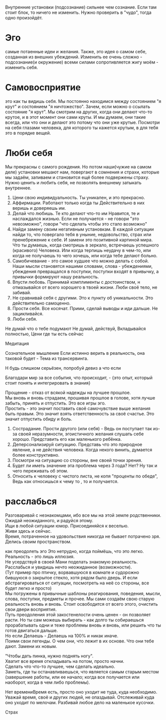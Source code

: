 Внутренние установки (подсознание) сильнее чем сознание. Если там стоит блок, то ничего не изменить. Нужно проверить в "чудо", тогда одно произойдёт.

# Эго
самые потаенные идеи и желания. Также, это идея о самом себе, созданная из внешних убеждений. Изменить ее очень сложно - подсознание(и окружение) всеми силами сопротивляется жигу моём - изменить себя.

# Самовосприятие
это как ты видишь себя. Мы постоянно находимся между состоянием "я крут" и состоянием "я ничтожество". Зачем, если можно о ссылать состояние "я крут". Мы смотрим на других, когда они делают что-то крутое, и в этот момент они сами круты. И мы думаем, они такие всегда, или что они и делают это потому что они уже крутые. Посмотри на себя глазами человека, для которого ты кажется крутым, в для тебя это в порядке вещей.

# Люби себя
Мы прекрасны с самого рождения. Но потом наши(чужие на самом деле) установки мешают нам, повергают в сомнения и страхи, которые мы задаём, запиваем и становится ещё более подвержены страху. Нужно ценить и любить себя, не позволять внешнему затыкать внутреннее.

1. Цени свою индивидуальность. Ты уникален, и это прекрасно.
2. Аффирмации. Работают только когда ты Действительно в них веришь и доверяешь им.
3. Делай что любишь. Те кто делают что-то им Нравится, те и наслаждался жизнью. Если не получается - не говори "это невозможно", говори "что сделать чтобы это стало возможно"
4. Найди замену своим негативным установкам. В каждой ситуации найди то, что повергало тебя в уныние, недовольство, страх или пренебрежение к себе. И замени это позитивной картиной мира. Что ты думаешь, когда смотришь в зеркало, встречаешь успешного (красивого) Человека. Или когда терпишь неудачу в чем-то, или когда не получаешь то чего хочешь, или когда тебе делают больно.
5. Самобичевание - это самое худшее что можно делать с собой. Наши мысли становятся нашими словами, слова - убеждениями, убеждения превращался в поступки, поступки входят в привычку, а привычки формируют нашу реальность.
6. Впусти любовь. Принимай комплименты с достоинством, н отмазывайся от всего хорошего в твоей жизни. Люби своё тело, не забивай.
7. Не сравнивай себя с другими. Это к пункту об уникальности. Это действительно самоценно.
8. Прости себя. Все косячат. Прими, сделай выводы и иди дальше. Не зацикливайся.
9. Люби себя.

Не думай что о тебе подумают
Не думай, действуй, Вкладывайся полностью, Цени где ты есть сейчас

Медитация

Сознательное мышление
Если истинно верить в реальность, она таковой будет - Тема из трансервинга.

Н будь слишком серьёзен, попробуй девиз а что если

Благодари мир за все события, что происходит, - {это опыт, который стоит понять и интегрировать в знания}

Прощение - отказ от всякой надежды на лучшее прошлое.  
Мы вновь и вновь страдаем, прошивая прошлое в голове, хотя лучше забыть, принять и отпустить. Это все игры эго.  
Простить - это значит поставить своё самочувствие выше желания быть правым. Это значит взять ответственность за своё счастье. Это значит отпустить обиду и боль.
1. Сострадание. Прости другого (или себя) - Ведь он поступает так из-за своей неразумности, эгоистичного желания слушать себе хорошо. Представить его как маленького ребёнка.
2. Деперсонализируй ситуацию. Представь что это природное явление, а не действия человека. Когда некого винить, думается более конструктивно.
3. Посмотри на ситуацию со стороны, вне своей точки зрения.
4. Будет ли иметь значение эта проблема через 3 года? Нет? Ну так и чего переживать об этом.
5. Относить к человеку с чистого листа, не копя "проценты по обеде", Ведь как относишься к чему то , то и получается.

# расслабься
Разговаривай с незнакомцами, ибо все мы на этой земле родственники.  
Ожидай неожиданного, и радуйся этому.  
Ищи в любой ситуации юмор. Присоединяйся к веселью.  
Живи здесь и сейчас.  
Время, потраченное на удовольствия никогда не бывает потрачено зря.  
Делись своим пространством.

 как преодолеть эго
Это нетрудно, когда поймёшь, что это легко. Реальность - это лишь иллюзия.  
Не усердствуй в своей Мани поделать знакомую реальность. Расслабься и увидишь нечто неожиданное (возможности).  
(Тут пример про птичку, ворвавшуюся в комнате и судорожно бившуюся о закрытое стекло, хотя рядом было дверь. И если абстрагироваться от ситуации, посмотреть на неё со стороны, все будет легко и просто)  
Мы погружены в привычные шаблоны реагирования, поведения, мысли, слова, поступки, предметы и прочее. Мы сами создаём свою старую реальность вновь и вновь. Стоит освободится от всего этого, очистить свои двери восприятия.  
Путь преодоления этой закостенелости очень ценен - он позволяет расти. Но ты сам можешь выбирать - как долго ты собираешься прорабатывать одни и теже проблемы вновь и вновь, или  решить что ты готов двигаться дальше.  
Но если Делаешь - Делаешь на 100% и никак иначе.  
Поими свои легенды. О чем они, что лежит в их основе. Что они тебе дают. Замени их новым. 

"Чтобы дать пинка, нужно поднять ногу".  
Хватит все время откладывать на потом, просто начни.  
Сделать что что-то лучшее, чем сделать идеально.  
Заметь, где ты останавливаешься, что является самым старым местом (завершение работы, или ее начало; когда все получается или наоборот, когда в чем либо проблемы).

Нет времениВремя есть, просто оно уходит не туда, куда необходимо.  
Уважай время, своё и других людей, не опаздывай. Отслеживай куда оно уходит по мелочам. Разбивай любое дело на маленькое кусочки.

Страх